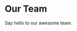 <script setup>
import { VPTeamMembers } from 'vitepress/theme'

const members = [
  {
    avatar: 'https://media.licdn.com/dms/image/v2/D4D03AQHox-tilc7cYw/profile-displayphoto-shrink_400_400/profile-displayphoto-shrink_400_400/0/1680781718271?e=1752710400&v=beta&t=X-BU8PvHbGzxboZoByiAq-XM5cj7P-50AL7RInt6d0I',
    name: 'Estefania Nuñez',
    title: 'Account Manager',
    links: [
      { icon: 'linkedin', link: 'https://www.linkedin.com/in/estefania-nu%C3%B1ez-97b6b8244/' }
    ]
  },{
    avatar: 'https://media.licdn.com/dms/image/v2/D4D03AQFAZijewoXO3A/profile-displayphoto-shrink_400_400/B4DZYR6Ii_HwAk-/0/1744057174674?e=1752710400&v=beta&t=3W6MLAsI000muc5cN2r8jkzQLkpo4vPihhGGWtYzveI',
    name: 'Iva Rumora',
    title: 'Product Manager',
    links: [
      { icon: 'linkedin', link: 'https://www.linkedin.com/in/irumora/' }
    ]
  },{
    avatar: 'https://media.licdn.com/dms/image/v2/C4D03AQENPuCOF4nuOA/profile-displayphoto-shrink_100_100/profile-displayphoto-shrink_100_100/0/1529583600854?e=1752710400&v=beta&t=_9nNHn-Q3RUE9yccLBAspO565bOinsf2BaqGfE5EmaA',
    name: 'Gustavo Brian',
    title: 'Creator',
    links: [
      { icon: 'github', link: 'https://github.com/gbrian' },
      { icon: 'linkedin', link: 'https://www.linkedin.com/in/gustavo-brian-n-s-a5710912/' }
    ]
  },
]
</script>

# Our Team

Say hello to our awesome team.

<VPTeamMembers size="small" :members />